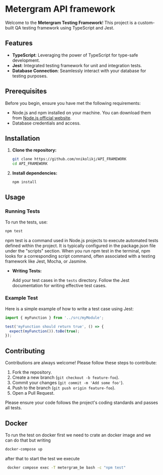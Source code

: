# Metergram API framework

Welcome to the **Metergram Testing Framework**! This project is a custom-built QA testing framework using TypeScript and Jest.

## Features

- **TypeScript**: Leveraging the power of TypeScript for type-safe development.
- **Jest**: Integrated testing framework for unit and integration tests.
- **Database Connection**: Seamlessly interact with your database for testing purposes.

## Prerequisites

Before you begin, ensure you have met the following requirements:

- Node.js and npm installed on your machine. You can download them from [Node.js official website](https://nodejs.org/).
- Database credentials and access.

## Installation

1. **Clone the repository:**

    ```bash
    git clone https://github.com/nnikolikj/API_FRAMEWORK
    cd API_FRAMEWORK
    ```

2. **Install dependencies:**

    ```bash
    npm install
    ```

## Usage

### Running Tests

To run the tests, use:

```bash
npm test
```
npm test is a command used in Node.js projects to execute automated tests defined within the project. It is typically configured in the package.json file under the "scripts" section. When you run npm test in the terminal, npm looks for a corresponding script command, often associated with a testing framework like Jest, Mocha, or Jasmine.

- **Writing Tests:**

  Add your test cases in the `tests` directory. Follow the Jest documentation for writing effective test cases.

### Example Test

Here is a simple example of how to write a test case using Jest:

```typescript
import { myFunction } from '../src/myModule';

test('myFunction should return true', () => {
  expect(myFunction()).toBe(true);
});
```

## Contributing

Contributions are always welcome! Please follow these steps to contribute:

1. Fork the repository.
2. Create a new branch (`git checkout -b feature-foo`).
3. Commit your changes (`git commit -m 'Add some foo'`).
4. Push to the branch (`git push origin feature-foo`).
5. Open a Pull Request.

Please ensure your code follows the project's coding standards and passes all tests.

## Docker 

To run the test on docker first we need to crate an docker image and we can do that but writing 

```bash
docker-compose up
```

after that to start the test we execute

```bash
 docker compose exec -T metergram_be bash -c "npm test"
```
